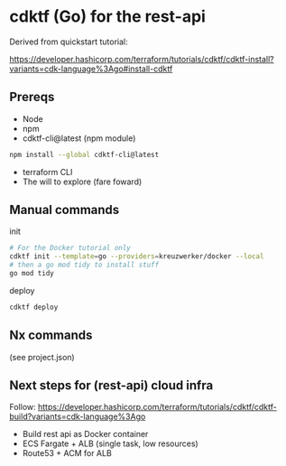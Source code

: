 # cdktf (Go) for the rest-api

Derived from quickstart tutorial:

https://developer.hashicorp.com/terraform/tutorials/cdktf/cdktf-install?variants=cdk-language%3Ago#install-cdktf

## Prereqs

- Node
- npm
- cdktf-cli@latest (npm module)

```sh
npm install --global cdktf-cli@latest
```

- terraform CLI
- The will to explore (fare foward)

## Manual commands

init

```sh
# For the Docker tutorial only
cdktf init --template=go --providers=kreuzwerker/docker --local
# then a go mod tidy to install stuff
go mod tidy
```

deploy

```sh
cdktf deploy
```

## Nx commands

(see project.json)

## Next steps for (rest-api) cloud infra

Follow: https://developer.hashicorp.com/terraform/tutorials/cdktf/cdktf-build?variants=cdk-language%3Ago

- Build rest api as Docker container
- ECS Fargate + ALB (single task, low resources)
- Route53 + ACM for ALB
